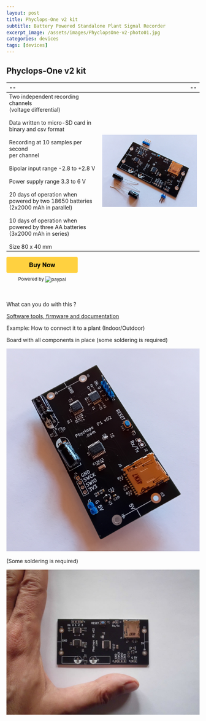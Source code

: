 ```yaml
---
layout: post
title: Phyclops-One v2 kit
subtitle: Battery Powered Standalone Plant Signal Recorder
excerpt_image: /assets/images/PhyclopsOne-v2-photo01.jpg
categories: devices
tags: [devices]
---
```


## Phyclops-One v2 kit

|--|--|
| :---- | --------------: | 
| Two independent recording channels<br>(voltage differential) <br><br> Data written to micro-SD card in binary and csv format <br><br> Recording at 10 samples per second<br>per channel  <br><br> Bipolar input range -2.8 to +2.8 V <br><br> Power supply range 3.3 to 6 V <br><br>  20 days of operation when powered by two 18650 batteries (2x2000 mAh in parallel)  <br><br> 10 days of operation when powered by three AA batteries (3x2000 mAh in series) <br><br> Size 80 x 40 mm  |  ![Battery Powered Standalone Plant Signal Recorder][PHOTO1]    |

<style>.pp-8EN8VRMUQQPNC{text-align:center;border:none;border-radius:0.25rem;min-width:11.625rem;padding:0 2rem;height:2.625rem;font-weight:bold;background-color:#FFD140;color:#000000;font-family:"Helvetica Neue",Arial,sans-serif;font-size:1rem;line-height:1.25rem;cursor:pointer;}</style>
<form action="https://www.paypal.com/ncp/payment/8EN8VRMUQQPNC" method="post" target="_blank" style="display:inline-grid;justify-items:center;align-content:start;gap:0.5rem;">
  <input class="pp-8EN8VRMUQQPNC" type="submit" value="Buy Now" />
  <section style="font-size: 0.75rem;"> Powered by <img src="https://www.paypalobjects.com/paypal-ui/logos/svg/paypal-wordmark-color.svg" alt="paypal" style="height:0.875rem;vertical-align:middle;"/></section>
</form>

<br><br>
What can you do with this ?

[Software tools, firmware and documentation](https://github.com/phyclopsphyclops/PhyclopsOnev2-downloads)

Example: How to connect it to a plant (Indoor/Outdoor)

Board with all components in place (some soldering is required)

![Assembled board with capacitors and pin headers][PHOTO2]

(Some soldering is required)

![Unassembled board with hand for size comparison][PHOTO3]




[PHOTO1]: /assets/images/PhyclopsOne-v2-kit-photo11.jpg
[PHOTO2]: /assets/images/PhyclopsOne-v2-kit-photo14.jpg
[PHOTO3]: /assets/images/PhyclopsOne-v2-photo02.jpg
